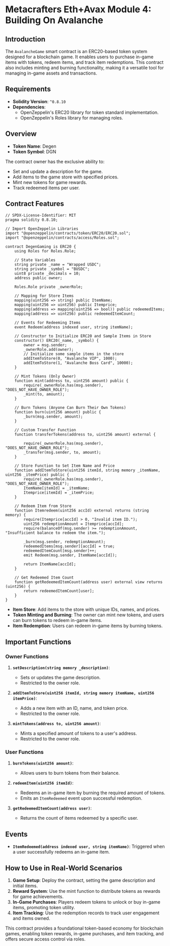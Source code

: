 # Metacrafters Eth+Avax Module 4: Building On Avalanche 

## Introduction
The `AvalancheGame` smart contract is an ERC20-based token system designed for a blockchain game. It enables users to purchase in-game items with tokens, redeem items, and track item redemptions. This contract also includes minting and burning functionality, making it a versatile tool for managing in-game assets and transactions.

## Requirements
- **Solidity Version**: `^0.8.10`
- **Dependencies**:
  - OpenZeppelin's ERC20 library for token standard implementation.
  - OpenZeppelin's Roles library for managing roles.

## Overview
- **Token Name**: Degen
- **Token Symbol**: DGN

The contract owner has the exclusive ability to:
- Set and update a description for the game.
- Add items to the game store with specified prices.
- Mint new tokens for game rewards.
- Track redeemed items per user.

## Contract Features

```solidity
// SPDX-License-Identifier: MIT
pragma solidity 0.8.10;

// Import OpenZeppelin Libraries
import "@openzeppelin/contracts/token/ERC20/ERC20.sol";
import "@openzeppelin/contracts/access/Roles.sol";

contract DegenGaming is ERC20 {
    using Roles for Roles.Role;

    // State Variables
    string private _name = "Wrapped USDC";
    string private _symbol = "BUSDC";
    uint8 private _decimals = 10;
    address public owner;

    Roles.Role private _ownerRole;

    // Mapping for Store Items
    mapping(uint256 => string) public ItemName;
    mapping(uint256 => uint256) public Itemprice;
    mapping(address => mapping(uint256 => bool)) public redeemedItems;
    mapping(address => uint256) public redeemedItemCount;

    // Events for Redeeming Items
    event Redeem(address indexed user, string itemName);

    // Constructor to Initialize ERC20 and Sample Items in Store
    constructor() ERC20(_name, _symbol) {
        owner = msg.sender;
        _ownerRole.add(owner);
        // Initialize some sample items in the store
        addItemToStore(0, "Avalanche VIP", 1000);
        addItemToStore(1, "Avalanche Boss Card", 10000);
    }

    // Mint Tokens (Only Owner)
    function mint(address to, uint256 amount) public {
        require(_ownerRole.has(msg.sender), "DOES_NOT_HAVE_OWNER_ROLE");
        _mint(to, amount);
    }

    // Burn Tokens (Anyone Can Burn Their Own Tokens)
    function burn(uint256 amount) public {
        _burn(msg.sender, amount);
    }

    // Custom Transfer Function
    function transferTokens(address to, uint256 amount) external {

        require(_ownerRole.has(msg.sender), "DOES_NOT_HAVE_OWNER_ROLE");
        _transfer(msg.sender, to, amount);
    }

    // Store Function to Set Item Name and Price
    function addItemToStore(uint256 itemId, string memory _itemName, uint256 _itemPrice) public {
        require(_ownerRole.has(msg.sender), "DOES_NOT_HAVE_OWNER_ROLE");
        ItemName[itemId] = _itemName;
        Itemprice[itemId] = _itemPrice;
    }

    // Redeem Item from Store
    function Itemredeem(uint256 accId) external returns (string memory) {
        require(Itemprice[accId] > 0, "Invalid item ID.");
        uint256 redemptionAmount = Itemprice[accId];
        require(balanceOf(msg.sender) >= redemptionAmount, "Insufficient balance to redeem the item.");

        _burn(msg.sender, redemptionAmount);
        redeemedItems[msg.sender][accId] = true;
        redeemedItemCount[msg.sender]++;
        emit Redeem(msg.sender, ItemName[accId]);

        return ItemName[accId];
    }

    // Get Redeemed Item Count
    function getRedeemedItemCount(address user) external view returns (uint256) {
        return redeemedItemCount[user];
    }
}
```

- **Item Store**: Add items to the store with unique IDs, names, and prices.
- **Token Minting and Burning**: The owner can mint new tokens, and users can burn tokens to redeem in-game items.
- **Item Redemption**: Users can redeem in-game items by burning tokens.

## Important Functions

### Owner Functions
1. **`setDescription(string memory _description)`**: 
   - Sets or updates the game description.
   - Restricted to the owner role.
   
2. **`addItemToStore(uint256 itemId, string memory itemName, uint256 itemPrice)`**: 
   - Adds a new item with an ID, name, and token price.
   - Restricted to the owner role.

3. **`mintTokens(address to, uint256 amount)`**: 
   - Mints a specified amount of tokens to a user's address.
   - Restricted to the owner role.

### User Functions
1. **`burnTokens(uint256 amount)`**: 
   - Allows users to burn tokens from their balance.
   
2. **`redeemItem(uint256 itemId)`**: 
   - Redeems an in-game item by burning the required amount of tokens.
   - Emits an `ItemRedeemed` event upon successful redemption.

3. **`getRedeemedItemCount(address user)`**: 
   - Returns the count of items redeemed by a specific user.

## Events
- **`ItemRedeemed(address indexed user, string itemName)`**: Triggered when a user successfully redeems an in-game item.

## How to Use in Real-World Scenarios
1. **Game Setup**: Deploy the contract, setting the game description and initial items.
2. **Reward System**: Use the mint function to distribute tokens as rewards for game achievements.
3. **In-Game Purchases**: Players redeem tokens to unlock or buy in-game items, promoting token utility.
4. **Item Tracking**: Use the redemption records to track user engagement and items owned.

This contract provides a foundational token-based economy for blockchain games, enabling token rewards, in-game purchases, and item tracking, and offers secure access control via roles.
